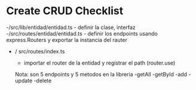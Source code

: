 # Create CRUD Checklist

  -/src/lib/entidad/entidad.ts
    - definir la clase, interfaz
  -/src/routes/entidad/entidad.ts
    - definir los endpoints usando express.Routers y exportar la instancia del rauter
  - /  src/routes/index.ts
    - importar el router de la entidad y registrar el path (router.use)

    Nota: son 5 endpoints y 5 metodos en la libreria
        -getAll
        -getById
        -add
        -update
        -delete